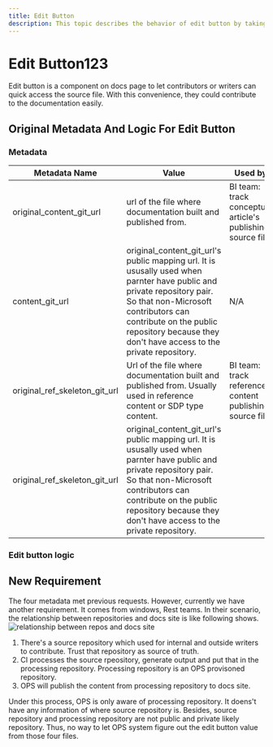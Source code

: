 ```yaml
---
title: Edit Button
description: This topic describes the behavior of edit button by taking source into consideration
---
```


# Edit Button123

Edit button is a component on docs page to let contributors or writers can quick access the source file. With this convenience, they could contribute to the documentation easily.

## Original Metadata And Logic For Edit Button
### Metadata
| Metadata Name | Value | Used by |
| ------------- | ----- | -------- |
| original_content_git_url | url of the file where documentation built and published from. | BI team: track conceptual article's publishing source file. |
| content_git_url | original_content_git_url's public mapping url. It is ususally used when parnter have public and private repository pair. So that non-Microsoft contributors can contribute on the public repository because they don't have access to the private repository. | N/A |
| original_ref_skeleton_git_url | Url of the file where documentation built and published from. Usually used in reference content or SDP type content. | BI team: track reference content publishing source file. |
| original_ref_skeleton_git_url | original_content_git_url's public mapping url. It is ususally used when parnter have public and private repository pair. So that non-Microsoft contributors can contribute on the public repository because they don't have access to the private repository. |

### Edit button logic


## New Requirement
The four metadata met previous requests. However, currently we have another requirement. It comes from windows, Rest teams. In their scenario, the relationship between repositories and docs site is like following shows.
![relationship between repos and docs site](images/edit_button/relationship_repo_docs.png)

1. There's a source repository which used for internal and outside writers to contribute. Trust that repository as source of truth.
2. CI processes the source rpeository, generate output and put that in the processing repository. Processing repository is an OPS provisoned repository.
3. OPS will publish the content from processing repository to docs site.

Under this process, OPS is only aware of processing repository. It doens't have any information of where source repository is. Besides, source repository and processing repository are not public and private likely repository. Thus, no way to let OPS system figure out the edit button value from those four files.
